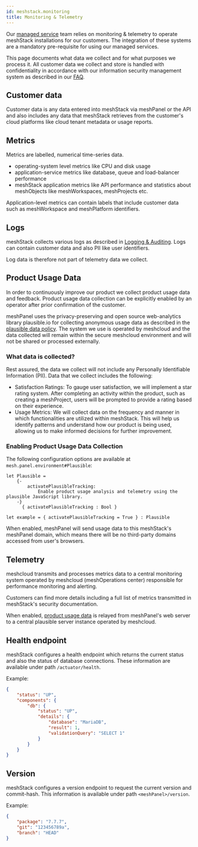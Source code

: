 ```yaml
---
id: meshstack.monitoring
title: Monitoring & Telemetry
---
```


Our [managed service](meshstack.managed-service.md) team
relies on monitoring & telemetry to operate meshStack installations for our customers. The integration of these systems are a mandatory pre-requisite for using our managed services.

This page documents what data we collect and for what purposes we process it. All customer data we collect and store is handled with confidentiality in accordance with our information security management system as described in our [FAQ](./faq.md).

## Customer data

Customer data is any data entered into meshStack via meshPanel or the API and also includes any data that meshStack retrieves from the customer's cloud platforms like cloud tenant metadata or usage reports.

## Metrics

Metrics are labelled, numerical time-series data.

- operating-system level metrics like CPU and disk usage
- application-service metrics like database, queue and load-balancer performance
- meshStack application metrics like API performance and statistics about meshObjects like meshWorkspaces, meshProjects etc.

Application-level metrics can contain labels that include customer data such as meshWorkspace and meshPlatform identifiers.

## Logs

meshStack collects various logs as described in [Logging & Auditing](./meshstack.logging.md). Logs can contain customer data and also PII like user identifiers.

Log data is therefore not part of telemetry data we collect.

## Product Usage Data

In order to continuously improve our product we collect product usage data and feedback.
Product usage data collection can be explicitly enabled by an operator after prior confirmation of the customer.

meshPanel uses the privacy-preserving and open source web-analytics library plausible.io for collecting anonymous usage data as described in the [plausible data policy](https://plausible.io/data-policy).
The system we use is operated by meshcloud and the data collected will remain within the secure meshcloud environment and will not be shared or processed externally.

### What data is collected?

Rest assured, the data we collect will not include any Personally Identifiable Information (PII).
Data that we collect includes the following:

- Satisfaction Ratings: To gauge user satisfaction, we will implement a star rating system. After completing an activity within the product, such as creating a meshProject, users will be prompted to provide a rating based on their experience.
- Usage Metrics: We will collect data on the frequency and manner in which functionalities are utilized within meshStack. This will help us identify patterns and understand how our product is being used, allowing us to make informed decisions for further improvement.

### Enabling Product Usage Data Collection

<!--snippet:mesh.panel.environment#Plausible-->

The following configuration options are available at `mesh.panel.environment#Plausible`:
<!--DOCUSAURUS_CODE_TABS-->
<!--Dhall Type-->
```dhall
let Plausible =
    {-
        activatePlausibleTracking:
            Enable product usage analysis and telemetry using the plausible JavaScript library.
    -}
      { activatePlausibleTracking : Bool }
```
<!--Example-->
```dhall
let example = { activatePlausibleTracking = True } : Plausible
```
<!--END_DOCUSAURUS_CODE_TABS-->

When enabled, meshPanel will send usage data to this meshStack's meshPanel domain, which means there will be
no third-party domains accessed from user's browsers.

## Telemetry

meshcloud transmits and processes metrics data to a central monitoring system operated by meshcloud (meshOperations center) responsible for performance monitoring and alerting.

Customers can find more details including a full list of metrics transmitted in meshStack's security documentation.

When enabled, [product usage data](#product-usage-data) is relayed from meshPanel's web server to a central plausible server instance operated by meshcloud.

## Health endpoint

meshStack configures a health endpoint which returns the current status and also the status of database connections. These information are available under path `/actuator/health`.

Example:

```json
{
    "status": "UP",
    "components": {
        "db": {
            "status": "UP",
            "details": {
                "database": "MariaDB",
                "result": 1,
                "validationQuery": "SELECT 1"
            }
        }
    }
}
```

## Version

meshStack configures a version endpoint to request the current version and commit-hash. This information is available under path `<meshPanel>/version`.

Example:

```json
{
    "package": "7.7.7",
    "git": "123456789a",
    "branch": "HEAD"
}

```
